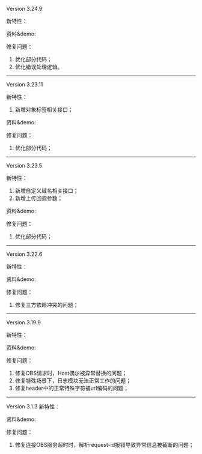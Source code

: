 Version 3.24.9

新特性：

资料&demo:

修复问题：
1. 优化部分代码；
2. 优化错误处理逻辑。

----
Version 3.23.11

新特性：
1. 新增对象标签相关接口；

资料&demo:

修复问题：
1. 优化部分代码；

----
Version 3.23.5

新特性：
1. 新增自定义域名相关接口；
2. 新增上传回调参数；

资料&demo:

修复问题：
1. 优化部分代码；

----

Version 3.22.6

新特性：

资料&demo:

修复问题：
1. 修复三方依赖冲突的问题；

----

Version 3.19.9

新特性：

资料&demo:

修复问题：
1. 修复OBS请求时，Host偶尔被异常替换的问题；
2. 修复特殊场景下，日志模块无法正常工作的问题；
3. 修复header中的正常特殊字符被url编码的问题；

-------------------------------------------------------------------------------------------------

Version 3.1.3
新特性：

资料&demo:

修复问题：
1. 修复连接OBS服务超时时，解析request-id报错导致异常信息被截断的问题；

